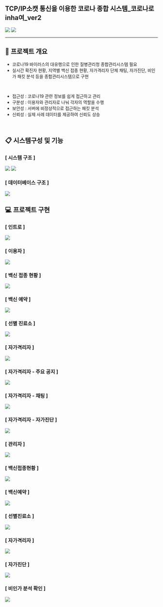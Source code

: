 ## TCP/IP소캣 통신을 이용한 코로나 종합 시스템_코로나로 inha여_ver2
<p> 
 
<img src="https://img.shields.io/badge/Java-3776AB?style=flat-square&logo=Java&logoColor=white"/>
<img src="https://img.shields.io/badge/MySQL-4479A1?style=flat-square&logo=MySQL&logoColor=white"/>

</p>
<hr>

## 📑 프로젝트 개요
- 코로나19 바이러스의 대유행으로 인한 질병관리청 종합관리시스템 필요
- 실시간 확진자 현황, 지역별 백신 접종 현황, 자가격리자 단체 채팅, 자가진단, 비인가 패킷 분석 등을  종합관리시스템으로 구현
<br>

- 접근성 : 코로나19 관련 정보를 쉽게 접근하고 관리
- 구분성 : 이용자와 관리자로 나눠 각자의 역할을 수행
- 보안성 : 서버에 비정상적으로 접근하는 패킷 분석
- 신뢰성 : 실제 사례 데이터를 제공하여 신뢰도 상승

<br>

## 📋 시스템구성 및 기능
### [ 시스템 구조 ] <br>
<img src="images/md/md_구성도1.png">
<img src="images/md/md_구성도2.png">

### [ 데이터베이스 구조 ] <br>
<img src="images/md/md_db.png">

<br>

## 💻 프로젝트 구현
### [ 인트로 ]
<img src="images/md/md_1.png">

### [ 이용자 ]
<img src="images/md/md_2.png">

### [ 백신 접종 현황 ]
<img src="images/md/md_3.png">

### [ 백신 예약 ]
<img src="images/md/md_4.png">

### [ 선별 진료소 ]
<img src="images/md/md_5.png">

### [ 자가격리자 ]
<img src="images/md/md_6.png">

### [ 자가격리자 - 주요 공지 ]
<img src="images/md/md_7.png">

### [ 자가격리자 - 채팅 ]
<img src="images/md/md_8.png">

### [ 자가격리자 - 자가진단 ]
<img src="images/md/md_9.png">

### [ 관리자 ]
<img src="images/md/md_10.png">

### [ 백신접종현황 ]
<img src="images/md/md_11.png">

### [ 백신예약 ]
<img src="images/md/md_12.png">

### [ 선별진료소 ]
<img src="images/md/md_13.png">

### [ 자가격리자 ]
<img src="images/md/md_14.png">

### [ 자가진단 ]
<img src="images/md/md_15.png">

### [ 비인가 분석 확인 ]
<img src="images/md/md_16.png">




